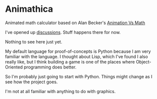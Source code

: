 # Animathica
Animated math calculator based on Alan Becker's [Animation Vs Math](https://www.youtube.com/watch?v=B1J6Ou4q8vE&ab_channel=AlanBecker)

I've opened up [discussions](https://github.com/Augustin007/Animathica/discussions). Stuff happens there for now.

Nothing to see here just yet.

My default language for proof-of-concepts is Python because I am very familiar with the language. I thought about Lisp, which I've found I also really like, but I think building a game is one of the places where Object-Oriented programming does better.

So I'm probably just going to start with Python. Things might change as I see how the project goes.

I'm not at all familiar with anything to do with graphics. 
